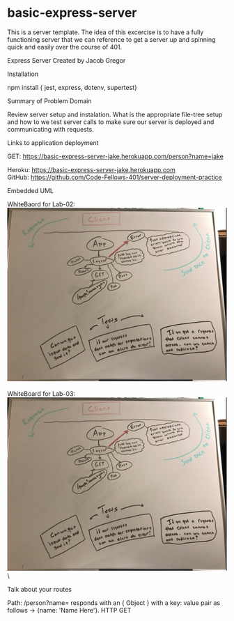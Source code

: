 # basic-express-server

This is a server template. The idea of this excercise is to have a fully functioning server that we can reference to get a server up and spinning quick and easily over the course of 401.

Express Server
Created by Jacob Gregor

Installation

npm install { jest, express, dotenv, supertest}

Summary of Problem Domain

Review server setup and instalation. What is the appropriate file-tree setup and how to we test server calls to make sure our server is deployed and communicating with requests.

Links to application deployment

GET: https://basic-express-server-jake.herokuapp.com/person?name=jake

Heroku: https://basic-express-server-jake.herokuapp.com  
GitHub: https://github.com/Code-Fellows-401/server-deployment-practice

Embedded UML

WhiteBaord for Lab-02:
![whiteboard](./lib/images/Whiteboard.png)\
\
WhiteBoard for Lab-03:\
![whiteboard](./lib/images/Whiteboard.png)\

Talk about your routes

Path: /person?name=
responds with an { Object } with a key: value pair as follows -> {name: 'Name Here'}.
HTTP GET
